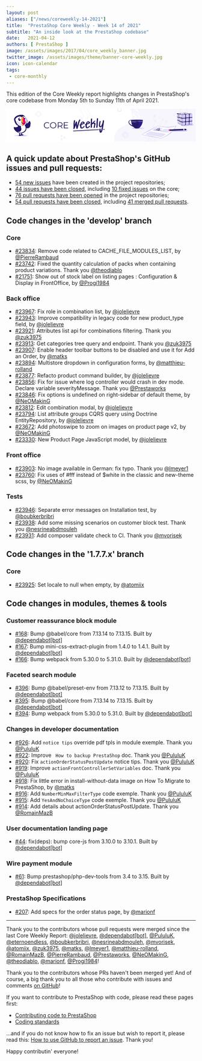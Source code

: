 ```yaml
---
layout: post
aliases: ["/news/coreweekly-14-2021"]
title:  "PrestaShop Core Weekly - Week 14 of 2021"
subtitle: "An inside look at the PrestaShop codebase"
date:   2021-04-12
authors: [ PrestaShop ]
image: /assets/images/2017/04/core_weekly_banner.jpg
twitter_image: /assets/images/theme/banner-core-weekly.jpg
icon: icon-calendar
tags:
 - core-monthly
---
```


This edition of the Core Weekly report highlights changes in PrestaShop's core codebase from Monday 5th to Sunday 11th of April 2021.

![Core Weekly banner](/assets/images/2018/12/banner-core-weekly.jpg)


## A quick update about PrestaShop's GitHub issues and pull requests:

- [54 new issues](https://github.com/search?q=org%3APrestaShop+is%3Apublic++-repo%3Aprestashop%2Fprestashop.github.io++is%3Aissue+created%3A2021-04-05..2021-04-11) have been created in the project repositories;
- [44 issues have been closed](https://github.com/search?q=org%3APrestaShop+is%3Apublic++-repo%3Aprestashop%2Fprestashop.github.io++is%3Aissue+closed%3A2021-04-05..2021-04-11), including [10 fixed issues](https://github.com/search?q=org%3APrestaShop+is%3Apublic++-repo%3Aprestashop%2Fprestashop.github.io++is%3Aissue+label%3Afixed+closed%3A2021-04-05..2021-04-11) on the core;
- [76 pull requests have been opened](https://github.com/search?q=org%3APrestaShop+is%3Apublic++-repo%3Aprestashop%2Fprestashop.github.io++is%3Apr+created%3A2021-04-05..2021-04-11) in the project repositories;
- [54 pull requests have been closed](https://github.com/search?q=org%3APrestaShop+is%3Apublic++-repo%3Aprestashop%2Fprestashop.github.io++is%3Apr+closed%3A2021-04-05..2021-04-11), including [41 merged pull requests](https://github.com/search?q=org%3APrestaShop+is%3Apublic++-repo%3Aprestashop%2Fprestashop.github.io++is%3Apr+merged%3A2021-04-05..2021-04-11).
        


## Code changes in the 'develop' branch


### Core
* [#23834](https://github.com/PrestaShop/PrestaShop/pull/23834): Remove code related to CACHE_FILE_MODULES_LIST, by [@PierreRambaud](https://github.com/PierreRambaud)
* [#23742](https://github.com/PrestaShop/PrestaShop/pull/23742): Fixed the quantity calculation of packs when containing product variations. Thank you [@theodiablo](https://github.com/theodiablo)
* [#21751](https://github.com/PrestaShop/PrestaShop/pull/21751): Show out of stock label on listing pages : Configuration & Display in FrontOffice, by [@Progi1984](https://github.com/Progi1984)


### Back office
* [#23967](https://github.com/PrestaShop/PrestaShop/pull/23967): Fix role in combination list, by [@jolelievre](https://github.com/jolelievre)
* [#23943](https://github.com/PrestaShop/PrestaShop/pull/23943): Improve compatibility in legacy code for new product_type field, by [@jolelievre](https://github.com/jolelievre)
* [#23921](https://github.com/PrestaShop/PrestaShop/pull/23921): Attributes list api for combinations filtering. Thank you [@zuk3975](https://github.com/zuk3975)
* [#23913](https://github.com/PrestaShop/PrestaShop/pull/23913): Get categories tree query and endpoint. Thank you [@zuk3975](https://github.com/zuk3975)
* [#23907](https://github.com/PrestaShop/PrestaShop/pull/23907): Enable header toolbar buttons to be disabled and use it for Add an Order, by [@matks](https://github.com/matks)
* [#23894](https://github.com/PrestaShop/PrestaShop/pull/23894): Multistore dropdown in configuration forms, by [@matthieu-rolland](https://github.com/matthieu-rolland)
* [#23877](https://github.com/PrestaShop/PrestaShop/pull/23877): Refacto product command builder, by [@jolelievre](https://github.com/jolelievre)
* [#23856](https://github.com/PrestaShop/PrestaShop/pull/23856): Fix for issue where log controller would crash in dev mode. Declare variable severityMessage. Thank you [@Prestaworks](https://github.com/Prestaworks)
* [#23846](https://github.com/PrestaShop/PrestaShop/pull/23846): Fix options is undefined on right-sidebar of default theme, by [@NeOMakinG](https://github.com/NeOMakinG)
* [#23812](https://github.com/PrestaShop/PrestaShop/pull/23812): Edit combination modal, by [@jolelievre](https://github.com/jolelievre)
* [#23794](https://github.com/PrestaShop/PrestaShop/pull/23794): List attribute groups CQRS query using Doctrine EntityRepository, by [@jolelievre](https://github.com/jolelievre)
* [#23672](https://github.com/PrestaShop/PrestaShop/pull/23672): Add photoswipe to zoom on images on product page v2, by [@NeOMakinG](https://github.com/NeOMakinG)
* [#23330](https://github.com/PrestaShop/PrestaShop/pull/23330): New Product Page JavaScript model, by [@jolelievre](https://github.com/jolelievre)


### Front office
* [#23903](https://github.com/PrestaShop/PrestaShop/pull/23903): No image available in German: fix typo. Thank you [@lmeyer1](https://github.com/lmeyer1)
* [#23760](https://github.com/PrestaShop/PrestaShop/pull/23760): Fix uses of #fff instead of $white in the classic and new-theme scss, by [@NeOMakinG](https://github.com/NeOMakinG)


### Tests
* [#23946](https://github.com/PrestaShop/PrestaShop/pull/23946): Separate error messages on Installation test, by [@boubkerbribri](https://github.com/boubkerbribri)
* [#23938](https://github.com/PrestaShop/PrestaShop/pull/23938): Add some missing scenarios on customer block test. Thank you [@nesrineabdmouleh](https://github.com/nesrineabdmouleh)
* [#23931](https://github.com/PrestaShop/PrestaShop/pull/23931): Add composer validate check to CI. Thank you [@mvorisek](https://github.com/mvorisek)


## Code changes in the '1.7.7.x' branch


### Core
* [#23925](https://github.com/PrestaShop/PrestaShop/pull/23925): Set locale to null when empty, by [@atomiix](https://github.com/atomiix)


## Code changes in modules, themes & tools


### Customer reassurance block module
* [#168](https://github.com/PrestaShop/blockreassurance/pull/168): Bump @babel/core from 7.13.14 to 7.13.15. Built by [@dependabot[bot]](https://github.com/apps/dependabot)
* [#167](https://github.com/PrestaShop/blockreassurance/pull/167): Bump mini-css-extract-plugin from 1.4.0 to 1.4.1. Built by [@dependabot[bot]](https://github.com/apps/dependabot)
* [#166](https://github.com/PrestaShop/blockreassurance/pull/166): Bump webpack from 5.30.0 to 5.31.0. Built by [@dependabot[bot]](https://github.com/apps/dependabot)


### Faceted search module
* [#396](https://github.com/PrestaShop/ps_facetedsearch/pull/396): Bump @babel/preset-env from 7.13.12 to 7.13.15. Built by [@dependabot[bot]](https://github.com/apps/dependabot)
* [#395](https://github.com/PrestaShop/ps_facetedsearch/pull/395): Bump @babel/core from 7.13.14 to 7.13.15. Built by [@dependabot[bot]](https://github.com/apps/dependabot)
* [#394](https://github.com/PrestaShop/ps_facetedsearch/pull/394): Bump webpack from 5.30.0 to 5.31.0. Built by [@dependabot[bot]](https://github.com/apps/dependabot)


### Changes in developer documentation
* [#926](https://github.com/PrestaShop/docs/pull/926): Add `notice tips` override pdf tpls in module exemple. Thank you [@PululuK](https://github.com/PululuK)
* [#922](https://github.com/PrestaShop/docs/pull/922): Improve ` How to backup PrestaShop` doc. Thank you [@PululuK](https://github.com/PululuK)
* [#920](https://github.com/PrestaShop/docs/pull/920): Fix `actionOrderStatusPostUpdate` notice tips. Thank you [@PululuK](https://github.com/PululuK)
* [#919](https://github.com/PrestaShop/docs/pull/919): Improve `actionFrontControllerSetVariables` doc. Thank you [@PululuK](https://github.com/PululuK)
* [#918](https://github.com/PrestaShop/docs/pull/918): Fix little error in install-without-data image on How To Migrate to PrestaShop, by [@matks](https://github.com/matks)
* [#916](https://github.com/PrestaShop/docs/pull/916): Add `NumberMinMaxFilterType` code exemple. Thank you [@PululuK](https://github.com/PululuK)
* [#915](https://github.com/PrestaShop/docs/pull/915): Add `YesAndNoChoiceType` code exemple. Thank you [@PululuK](https://github.com/PululuK)
* [#914](https://github.com/PrestaShop/docs/pull/914): Add details about actionOrderStatusPostUpdate. Thank you [@RomainMazB](https://github.com/RomainMazB)


### User documentation landing page
* [#44](https://github.com/PrestaShop/user-documentation-landing/pull/44): fix(deps): bump core-js from 3.10.0 to 3.10.1. Built by [@dependabot[bot]](https://github.com/apps/dependabot)


### Wire payment module
* [#61](https://github.com/PrestaShop/ps_wirepayment/pull/61): Bump prestashop/php-dev-tools from 3.4 to 3.15. Built by [@dependabot[bot]](https://github.com/apps/dependabot)


### PrestaShop Specifications
* [#207](https://github.com/PrestaShop/prestashop-specs/pull/207): Add specs for the order status page, by [@marionf](https://github.com/marionf)


<hr />

Thank you to the contributors whose pull requests were merged since the last Core Weekly Report: [@jolelievre](https://github.com/jolelievre), [@dependabot[bot]](https://github.com/apps/dependabot), [@PululuK](https://github.com/PululuK), [@eternoendless](https://github.com/eternoendless), [@boubkerbribri](https://github.com/boubkerbribri), [@nesrineabdmouleh](https://github.com/nesrineabdmouleh), [@mvorisek](https://github.com/mvorisek), [@atomiix](https://github.com/atomiix), [@zuk3975](https://github.com/zuk3975), [@matks](https://github.com/matks), [@lmeyer1](https://github.com/lmeyer1), [@matthieu-rolland](https://github.com/matthieu-rolland), [@RomainMazB](https://github.com/RomainMazB), [@PierreRambaud](https://github.com/PierreRambaud), [@Prestaworks](https://github.com/Prestaworks), [@NeOMakinG](https://github.com/NeOMakinG), [@theodiablo](https://github.com/theodiablo), [@marionf](https://github.com/marionf), [@Progi1984](https://github.com/Progi1984)!

Thank you to the contributors whose PRs haven't been merged yet! And of course, a big thank you to all those who contribute with issues and comments [on GitHub](https://github.com/PrestaShop/PrestaShop)!

If you want to contribute to PrestaShop with code, please read these pages first:

 * [Contributing code to PrestaShop](https://devdocs.prestashop.com/1.7/contribute/contribution-guidelines/)
 * [Coding standards](https://devdocs.prestashop.com/1.7/development/coding-standards/)

...and if you do not know how to fix an issue but wish to report it, please read this: [How to use GitHub to report an issue](https://devdocs.prestashop.com/1.7/contribute/contribute-reporting-issues/). Thank you!

Happy contributin' everyone!


